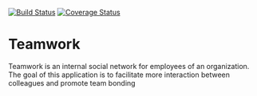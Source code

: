 [![Build Status](https://travis-ci.org/johnebri/Teamwork.svg?branch=develop)](https://travis-ci.org/johnebri/Teamwork) [![Coverage Status](https://coveralls.io/repos/github/johnebri/Teamwork/badge.svg?branch=develop)](https://coveralls.io/github/johnebri/Teamwork?branch=develop)

# Teamwork 
Teamwork is an internal social network for employees of an organization. The goal of this
application is to facilitate more interaction between colleagues and promote team bonding
